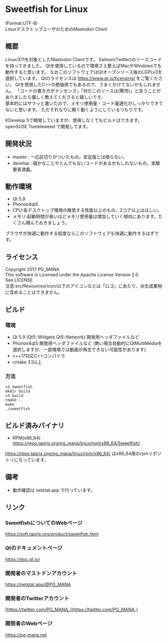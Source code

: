 # Sweetfish for Linux
(Format:UTF-8)  
LinuxデスクトップユーザのためのMastodon Client
## 概要
Linux/X11を対象としたMastodon Clientです。
Salmon(Twitter)のソースコードを持ってきました。
Qtを使用しているので環境さえ整えばMacやWindowsでも動作すると思います。
なおこのソフトウェアはQtオープンソース版のLGPLv3を選択しています。
Qtのライセンスは https://www.qt.io/licensing/ をご覧ください。
Qtを使用したC++の勉強用でもあるので、うまくかけてないかもしれません。
「コードの書き方がナンセンス」「何だこのソースは(驚愕)」と言うことがありましたら優しく教えてくださると嬉しいです。  
基本的にはサラッと書いたので、メモリ使用量・コード最適化がしっかりできてないと思います。
ただそれなりに軽く動くようにしているつもりです。

KDevelop 5で開発していますが、使用しなくてもビルドはできます。  
openSUSE Tumbleweed で開発してます。
## 開発状況
* master : 一応区切りがついたもの。安定版とは限らない。
* develop : 細かなことやとんでもないコードがあるかもしれないもの。実験要素満載。

## 動作環境
* Qt 5.9
* Phonon4qt5
* CPU:各デスクトップ環境の推奨する性能以上のもの、2コア以上はほしい。
* メモリ:起動時間が長いほどメモリ使用量は増加していく傾向にあります。たくさん積んでおきましょう。

ブラウザが快適に動作する程度ならこのソフトウェアも快適に動作するはずです。
## ライセンス
Copyright 2017 PG_MANA  
This software is Licensed under the Apache License Version 2.0  
See LICENSE  
注意:src/Resources/icon/以下のアイコンなどは「ロゴ」にあたり、派生成果物に含めることはできません。  

## ビルド
### 環境
* Qt 5.9 (Qt5::Widgets Qt5::Network) 開発用ヘッダファイルなど
* Phonon4qt5 開発用ヘッダファイルなど  (無い場合自動的にQtMultiMediaを選択しますが、一部環境では動画が再生できない可能性があります)
* c++17対応C++コンパイラ
* cmake  3.1以上

### 方法

```shell
cd Sweetfish
mkdir build
cd build
cmake ..
make
./sweetfish
```

## ビルド済みバイナリ
* RPM(x86_64) https://repo.taprix.org/pg_mana/linux/rpm/x86_64/Sweetfish/

https://repo.taprix.org/pg_mana/linux/rpm/x86_64/ はx86_64用のrpmリポジトリになっています。
## 備考
* 動作確認は netstat.app で行っています。

## リンク
### SweetfishについてのWebページ
  https://soft.taprix.org/product/sweetfish.html
### Qtのドキュメントページ
  https://doc.qt.io/
### 開発者のマストドンアカウント
  https://netstat.app/@PG_MANA
### 開発者のTwitterアカウント
  [https://twitter.com/PG_MANA_](https://twitter.com/PG_MANA_)
### 開発者のWebページ
  https://pg-mana.net
